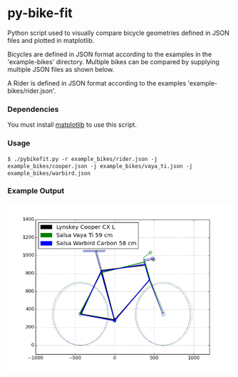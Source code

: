 # py-bike-fit
Python script used to visually compare bicycle geometries defined in JSON files and plotted in matplotlib.

Bicycles are defined in JSON format according to the examples in the 'example-bikes' directory. Multiple bikes can be
compared by supplying multiple JSON files as shown below.

A Rider is defined in JSON format according to the examples 'example-bikes/rider.json'.

### Dependencies
You must install [matplotlib](http://matplotlib.org/users/installing.html) to use this script.

### Usage
    $ ./pybikefit.py -r example_bikes/rider.json -j example_bikes/cooper.json -j example_bikes/vaya_ti.json -j example_bikes/warbird.json

### Example Output
![Alt text](/example_bikes/example_bikes.png?raw=true "Example Bikes")
